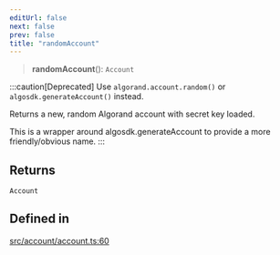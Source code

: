 ```yaml
---
editUrl: false
next: false
prev: false
title: "randomAccount"
---
```


> **randomAccount**(): `Account`

:::caution[Deprecated]
Use `algorand.account.random()` or `algosdk.generateAccount()` instead.

Returns a new, random Algorand account with secret key loaded.

This is a wrapper around algosdk.generateAccount to provide a more friendly/obvious name.
:::

## Returns

`Account`

## Defined in

[src/account/account.ts:60](https://github.com/algorandfoundation/algokit-utils-ts/blob/e57e96ab17213653e656688e8d7251c0107554cf/src/account/account.ts#L60)
